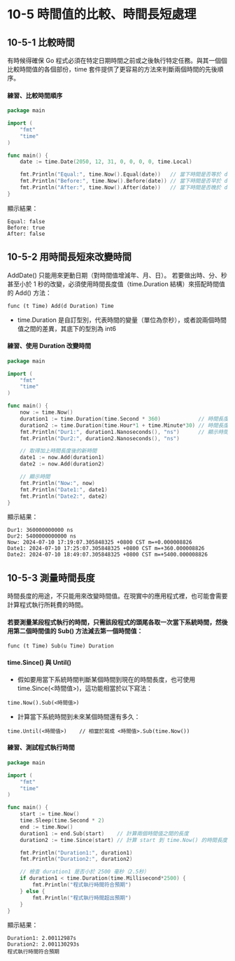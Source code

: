 # 10-5 時間值的比較、時間長短處理
## 10-5-1 比較時間
有時候得確保 Go 程式必須在特定日期時間之前或之後執行特定任務。與其一個個比較時間值的各個部份，time 套件提供了更容易的方法來判斷兩個時間的先後順序。

#### 練習、比較時間順序
```go
package main

import (
	"fmt"
	"time"
)

func main() {
	date := time.Date(2050, 12, 31, 0, 0, 0, 0, time.Local)

	fmt.Println("Equal:", time.Now().Equal(date))   // 當下時間是否等於 date
	fmt.Println("Before:", time.Now().Before(date)) // 當下時間是否早於 date
	fmt.Println("After:", time.Now().After(date))   // 當下時間是否晚於 date
}
```
顯示結果：
```
Equal: false
Before: true
After: false
```

## 10-5-2 用時間長短來改變時間
AddDate() 只能用來更動日期（對時間值增減年、月、日）。
若要做出時、分、秒甚至小於 1 秒的改變，必須使用時間長度值（time.Duration 結構）來搭配時間值的 Add() 方法：
```
func (t Time) Add(d Duration) Time
```
* time.Duration 是自訂型別，代表時間的變量（單位為奈秒），或者說兩個時間值之間的差異，其底下的型別為 int6

#### 練習、使用 Duration 改變時間
```go
package main

import (
	"fmt"
	"time"
)

func main() {
	now := time.Now()
	duration1 := time.Duration(time.Second * 360)            // 時間長度 1（360 秒，等於 6 分鐘）
	duration2 := time.Duration(time.Hour*1 + time.Minute*30) // 時間長度 2（1 小時又 30 分鐘）
	fmt.Println("Dur1:", duration1.Nanoseconds(), "ns")      // 顯示時間長度值（以奈秒為單位）
	fmt.Println("Dur2:", duration2.Nanoseconds(), "ns")

	// 取得加上時間長度後的新時間
	date1 := now.Add(duration1)
	date2 := now.Add(duration2)

	// 顯示時間
	fmt.Println("Now:", now)
	fmt.Println("Date1:", date1)
	fmt.Println("Date2:", date2)
}
```
顯示結果：
```
Dur1: 360000000000 ns
Dur2: 5400000000000 ns
Now: 2024-07-10 17:19:07.305848325 +0800 CST m=+0.000008826
Date1: 2024-07-10 17:25:07.305848325 +0800 CST m=+360.000008826
Date2: 2024-07-10 18:49:07.305848325 +0800 CST m=+5400.000008826
```

## 10-5-3 測量時間長度
時間長度的用途，不只能用來改變時間值。在現實中的應用程式裡，也可能會需要計算程式執行所耗費的時間。

#### 若要測量某段程式執行的時間，只需該段程式的頭尾各取一次當下系統時間，然後用第二個時間值的 Sub() 方法減去第一個時間值：
```
func (t Time) Sub(u Time) Duration
```

#### time.Since() 與 Until()
* 假如要用當下系統時間判斷某個時間到現在的時間長度，也可使用 time.Since(<時間值>)，這功能相當於以下寫法：
```
time.Now().Sub(<時間值>)
```
* 計算當下系統時間到未來某個時間還有多久：
```
time.Until(<時間值>)    // 相當於寫成 <時間值>.Sub(time.Now())
```

#### 練習、測試程式執行時間
```go
package main

import (
	"fmt"
	"time"
)

func main() {
	start := time.Now()
	time.Sleep(time.Second * 2)
	end := time.Now()
	duration1 := end.Sub(start)    // 計算兩個時間值之間的長度
	duration2 := time.Since(start) // 計算 start 到 time.Now() 的時間長度

	fmt.Println("Duration1:", duration1)
	fmt.Println("Duration2:", duration2)

	// 檢查 duration1 是否小於 2500 毫秒（2.5秒）
	if duration1 < time.Duration(time.Millisecond*2500) {
		fmt.Println("程式執行時間符合預期")
	} else {
		fmt.Println("程式執行時間超出預期")
	}
}
```
顯示結果：
```
Duration1: 2.00112987s
Duration2: 2.001130293s
程式執行時間符合預期
```
